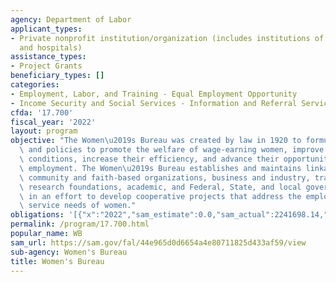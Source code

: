 ```yaml
---
agency: Department of Labor
applicant_types:
- Private nonprofit institution/organization (includes institutions of higher education
  and hospitals)
assistance_types:
- Project Grants
beneficiary_types: []
categories:
- Employment, Labor, and Training - Equal Employment Opportunity
- Income Security and Social Services - Information and Referral Services
cfda: '17.700'
fiscal_year: '2022'
layout: program
objective: "The Women\u2019s Bureau was created by law in 1920 to formulate standards\
  \ and policies to promote the welfare of wage-earning women, improve their working\
  \ conditions, increase their efficiency, and advance their opportunities for profitable\
  \ employment. The Women\u2019s Bureau establishes and maintains linkage with national,\
  \ community and faith-based organizations, business and industry, trade unions,\
  \ research foundations, academic, and Federal, State, and local government agencies\
  \ in an effort to develop cooperative projects that address the employment and supportive\
  \ service needs of women."
obligations: '[{"x":"2022","sam_estimate":0.0,"sam_actual":2241698.14,"usa_spending_actual":-139701.82},{"x":"2023","sam_estimate":2871324.0,"sam_actual":0.0,"usa_spending_actual":-92349.61},{"x":"2024","sam_estimate":1000000.0,"sam_actual":0.0,"usa_spending_actual":0.0}]'
permalink: /program/17.700.html
popular_name: WB
sam_url: https://sam.gov/fal/44e965d0d6654a4e80711825d433af59/view
sub-agency: Women's Bureau
title: Women's Bureau
---
```


